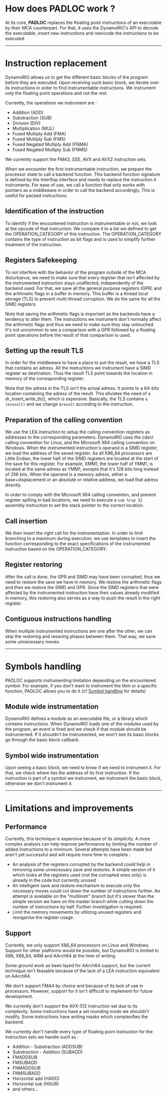 How does PADLOC work ?
============

At its core, **PADLOC** replaces the floating point instructions of an executable by their MCA counterpart. For that, it uses the DynamoRIO's API to decode the executable, insert new instructions and reencode the instructions to be executed.

___
# Instruction replacement

DynamoRIO allows us to get the different basic blocks of the program before they are executed. Upon receiving such basic block, we iterate over its instructions in order to find instrumentable instructions. We instrument only the floating point operations and not the rest.

Currently, the operations we instrument are :
- Addition (ADD)
- Substraction (SUB)
- Division (DIV)
- Multiplication (MUL)
- Fused Multiply Add (FMA)
- Fused Multiply Sub (FMS)
- Fused Negated Multiply Add (FNMA)
- Fused Negated Multiply Sub (FNMS)

We currently support the FMA3, SSE, AVX and AVX2 instruction sets.

When we encounter the first instrumentable instruction, we prepare the processor state to call a backend function. This backend function signature is defined by the Interflop interface and needs to replace the instruction it instruments. For ease of use, we call a function that only works with pointers as a middleware in order to call the backend accordingly. This is useful for packed instructions.

## Identification of the instruction

To identify if the encountered instruction is instrumentable or not, we look at the opcode of that instruction. We compare it to a list we defined to get the OPERATION_CATEGORY of this instruction. The OPERATION_CATEGORY contains the type of instruction as bit flags and is used to simplify further treatment of the instruction.

## Registers Safekeeping

To not interfere with the behavior of the program outside of the MCA disturbance, we need to make sure that every register that isn't affected by the instrumented instruction stays unaffected, independently of the backend used. For that, we save all the general purpose registers (GPR) and the arithmetic flags in a buffer in memory. This buffer is a thread local storage (TLS) to prevent multi-thread corruption. We do the same for all the SIMD registers.

Note that saving the arithmetic flags is important as the backends have a tendency to alter them. The instructions we instrument don't normally affect the arithmetic flags and thus we need to make sure they stay untouched. It's not uncommon to see a comparison with a GPR followed by a floating point operations before the result of that comparison is used.

## Setting up the result TLS

In order for the middleware to have a place to put the result, we have a TLS that contains an adress. All the instructions we instrument have a SIMD register as destination. Thus the result TLS point towards the location in memory of the corresponding register.

Note that the adress in the TLS isn't the actual adress. It points to a 64-bits location containing the adress of the result. This eliviates the need of a dr_insert_write_tls(), which is expensive.
Basically, the TLS contains `&(&result)` and we change `&result` according to the instruction.

## Preparation of the calling convention

We use the LEA instruction to setup the calling convention registers as addresses to the corresponding parameters. DynamoRIO uses the cdecl calling convention for Linux, and the Microsoft X64 calling convention on Windows.
When the instrumented instruction's operand is a SIMD register, we load the address of the saved register. As all X86_64 processors are Little Endian, the lower half of the SIMD registers are located at the start of the save for this register. For example, XMM1, the lower half of YMM1, is located at the same adress as YMM1, excepts that it's 128 bits long instead of 256 bits. 
When the operand is a memory adress, either a base+displacement or an absolute or relative address, we load that adress directly.

In order to comply with the Microsoft X64 calling convention, and prevent register spilling in bad locations, we need to execute a `sub %rsp 32` assembly instruction to set the stack pointer to the correct location.

## Call insertion

We then insert the right call for the instrumentation. In order to limit branching to a maximum during execution, we use templates to insert the function corresponding to the exact specifications of the instrumented instruction based on the OPERATION_CATEGORY.

## Register restoring

After the call is done, the GPR and SIMD may have been corrupted, thus we need to restore the save we have in memory. We restore the arithmetic flags and then we restore the SIMD and GPR. Since the SIMD registers that were affected by the instrumented instruction have their values already modified in memory, this restoring also serves as a way to push the result in the right register.

## Contiguous instructions handling

When multiple instrumented instructions are one after the other, we can skip the restoring and resaving phases between them. That way, we save some unnecessary moves.

___
# Symbols handling

PADLOC supports instrumenting limitation depending on the encountered symbol. For example, if you don't want to instrument the libm or a specific function, PADLOC allows you to do it (cf [Symbol handling](SYMBOL_HANDLING.md) for details)

## Module wide instrumentation
DynamoRIO defines a module as an executable file, or a library which contains instructions. When DynamoRIO loads one of the modules used by the program, an event is fired and we check if that module should be instrumented. If it shouldn't be instrumented, we won't see its basic blocks go through the basic block callback.

## Symbol wide instrumentation
Upon seeing a basic block, we need to know if we need to instrument it. For that, we check where lies the address of its first instruction. If the instruction is part of a symbol we instrument, we instrument the basic block, otherwise we don't instrument it.


___
# Limitations and improvements

## Performance
Currently, this technique is expensive because of its simplicity. A more complex analysis can help improve performance by limiting the number of added instructions to a minimum. Several attempts have been made but aren't yet successful and will require more time to complete : 

- An analysis of the registers corrupted by the backend could help in removing some unnecessary save and restores. A simple version of it which looks at the registers used (not the corrupted ones only) is already in the code but currently unused
- An intelligent save and restore mechanism to execute only the necessary moves could cut down the number of instructions further. An attempt is available on the "multiinstr" branch but it's slower than the simple version we have on the master branch while cutting down the number of instructions by half. Further investigation is required.
- Limit the memory movements by utilizing unused registers and reorganise the register usage.

## Support

Currently, we only support X86_64 processors on Linux and Windows. Support for other platforms would be possible, but DynamoRIO is limited to X86, X86_64, ARM and AArch64 at the time of writing.

Some ground work as been layed for AArch64 support, but the current technique isn't feasable because of the lack of a LEA instruction equivalent on AArch64.

We don't support FMA4 by choice and because of its lack of use in processors. However, support for it isn't difficult to implement for future development.

We currently don't support the AVX-512 instruction set due to its complexity. Some instructions have a set rounding mode we shouldn't modify. Some instructions have writing masks which complexifies the backend.

We currently don't handle every type of floating point instruction for the instruction sets we handle such as :
- Addition - Substraction (ADDSUB)
- Substraction - Addition (SUBADD)
- FMADDSUB
- FMSUBADD
- FNMADDSUB
- FNMSUBADD
- Horizontal add (HADD)
- Horizontal sub (HSUB)
- and others...

